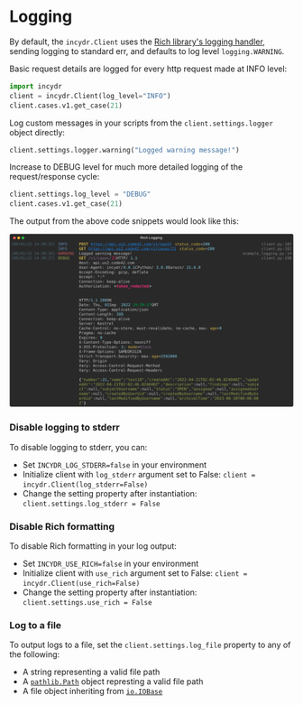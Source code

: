 # Logging

By default, the `incydr.Client` uses the [Rich library's logging handler](https://rich.readthedocs.io/en/stable/logging.html),
sending logging to standard err, and defaults to log level `logging.WARNING`.

Basic request details are logged for every http request made at INFO level:
```python
import incydr
client = incydr.Client(log_level="INFO")
client.cases.v1.get_case(21)
```

Log custom messages in your scripts from the `client.settings.logger` object directly:
```python
client.settings.logger.warning("Logged warning message!")
```

Increase to DEBUG level for much more detailed logging of the request/response cycle:

```python
client.settings.log_level = "DEBUG"
client.cases.v1.get_case(21)
```

The output from the above code snippets would look like this:

![Rich INFO Logging](./rich_logging.svg)


### Disable logging to stderr

To disable logging to stderr, you can:

- Set `INCYDR_LOG_STDERR=false` in your environment
- Initialize client with `log_stderr` argument set to False: `client = incydr.Client(log_stderr=False)`
- Change the setting property after instantiation: `client.settings.log_stderr = False`


### Disable Rich formatting
To disable Rich formatting in your log output:

- Set `INCYDR_USE_RICH=false` in your environment
- Initialize client with `use_rich` argument set to False: `client = incydr.Client(use_rich=False)`
- Change the setting property after instantiation: `client.settings.use_rich = False`

### Log to a file

To output logs to a file, set the `client.settings.log_file` property to any of the following:
    
- A string representing a valid file path
- A [`pathlib.Path`](https://docs.python.org/3/library/pathlib.html) object represting a valid file path
- A file object inheriting from [`io.IOBase`](https://docs.python.org/3/library/io.html?highlight=io#io.IOBase)
